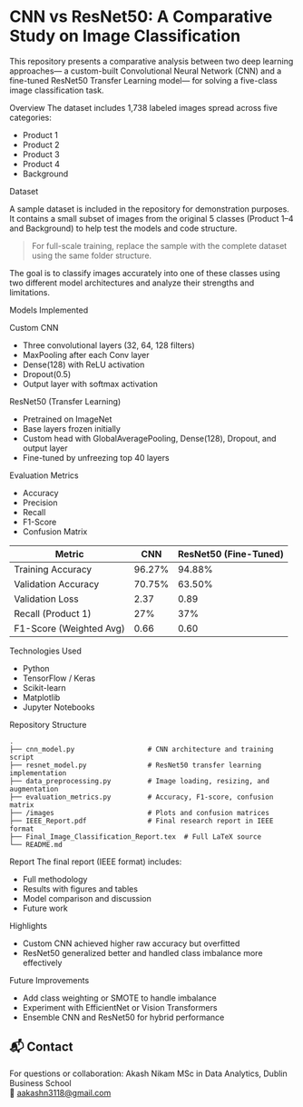    # CNN vs ResNet50: A Comparative Study on Image Classification

This repository presents a comparative analysis between two deep learning approaches— a custom-built Convolutional Neural Network (CNN) and a fine-tuned ResNet50 Transfer Learning model— for solving a five-class image classification task.

Overview
The dataset includes 1,738 labeled images spread across five categories:
- Product 1
- Product 2
- Product 3
- Product 4
- Background

Dataset

A sample dataset is included in the repository for demonstration purposes.  
It contains a small subset of images from the original 5 classes (Product 1–4 and Background) to help test the models and code structure.

> For full-scale training, replace the sample with the complete dataset using the same folder structure.


The goal is to classify images accurately into one of these classes using two different model architectures and analyze their strengths and limitations.

Models Implemented

 Custom CNN
- Three convolutional layers (32, 64, 128 filters)
- MaxPooling after each Conv layer
- Dense(128) with ReLU activation
- Dropout(0.5)
- Output layer with softmax activation

 ResNet50 (Transfer Learning)
- Pretrained on ImageNet
- Base layers frozen initially
- Custom head with GlobalAveragePooling, Dense(128), Dropout, and output layer
- Fine-tuned by unfreezing top 40 layers

 Evaluation Metrics
- Accuracy
- Precision
- Recall
- F1-Score
- Confusion Matrix

| Metric                  | CNN      | ResNet50 (Fine-Tuned) |
|-------------------------|----------|------------------------|
| Training Accuracy       | 96.27%   | 94.88%                 |
| Validation Accuracy     | 70.75%   | 63.50%                 |
| Validation Loss         | 2.37     | 0.89                   |
| Recall (Product 1)      | 27%      | 37%                    |
| F1-Score (Weighted Avg) | 0.66     | 0.60                   |

 Technologies Used
- Python
- TensorFlow / Keras
- Scikit-learn
- Matplotlib
- Jupyter Notebooks

 Repository Structure
```
.
├── cnn_model.py                  # CNN architecture and training script
├── resnet_model.py               # ResNet50 transfer learning implementation
├── data_preprocessing.py         # Image loading, resizing, and augmentation
├── evaluation_metrics.py         # Accuracy, F1-score, confusion matrix
├── /images                       # Plots and confusion matrices
├── IEEE_Report.pdf               # Final research report in IEEE format
├── Final_Image_Classification_Report.tex  # Full LaTeX source
└── README.md
```

Report
The final report (IEEE format) includes:
- Full methodology
- Results with figures and tables
- Model comparison and discussion
- Future work

Highlights
- Custom CNN achieved higher raw accuracy but overfitted
- ResNet50 generalized better and handled class imbalance more effectively

Future Improvements
- Add class weighting or SMOTE to handle imbalance
- Experiment with EfficientNet or Vision Transformers
- Ensemble CNN and ResNet50 for hybrid performance

## 📬 Contact
For questions or collaboration:
Akash Nikam 
MSc in Data Analytics, Dublin Business School  
📧 aakashn3118@gmail.com
